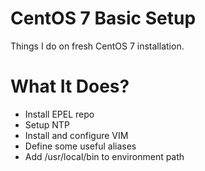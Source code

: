 # CentOS 7 Basic Setup

Things I do on fresh CentOS 7 installation.

# What It Does?

* Install EPEL repo
* Setup NTP
* Install and configure VIM
* Define some useful aliases
* Add /usr/local/bin to environment path